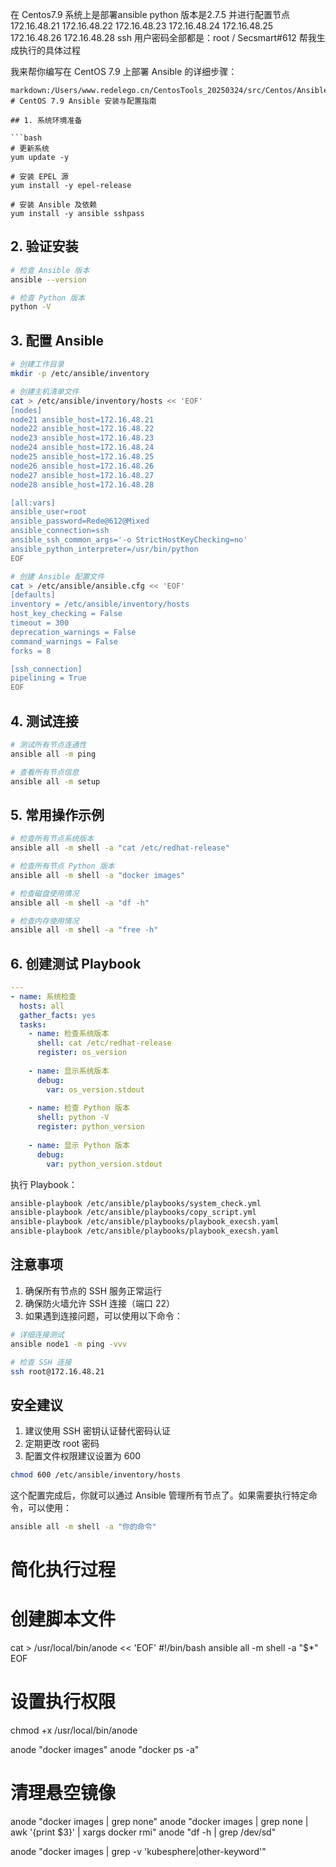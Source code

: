 在 Centos7.9 系统上是部署ansible
python 版本是2.7.5
并进行配置节点
172.16.48.21
172.16.48.22
172.16.48.23
172.16.48.24
172.16.48.25
172.16.48.26
172.16.48.28
ssh 用户密码全部都是：root / Secsmart#612
帮我生成执行的具体过程


我来帮你编写在 CentOS 7.9 上部署 Ansible 的详细步骤：

```
markdown:/Users/www.redelego.cn/CentosTools_20250324/src/Centos/Ansible/centos_ansible_install.md
# CentOS 7.9 Ansible 安装与配置指南

## 1. 系统环境准备

```bash
# 更新系统
yum update -y

# 安装 EPEL 源
yum install -y epel-release

# 安装 Ansible 及依赖
yum install -y ansible sshpass
```

## 2. 验证安装

```bash
# 检查 Ansible 版本
ansible --version

# 检查 Python 版本
python -V
```

## 3. 配置 Ansible

```bash
# 创建工作目录
mkdir -p /etc/ansible/inventory

# 创建主机清单文件
cat > /etc/ansible/inventory/hosts << 'EOF'
[nodes]
node21 ansible_host=172.16.48.21
node22 ansible_host=172.16.48.22
node23 ansible_host=172.16.48.23
node24 ansible_host=172.16.48.24
node25 ansible_host=172.16.48.25
node26 ansible_host=172.16.48.26
node27 ansible_host=172.16.48.27
node28 ansible_host=172.16.48.28

[all:vars]
ansible_user=root
ansible_password=Rede@612@Mixed
ansible_connection=ssh
ansible_ssh_common_args='-o StrictHostKeyChecking=no'
ansible_python_interpreter=/usr/bin/python
EOF

# 创建 Ansible 配置文件
cat > /etc/ansible/ansible.cfg << 'EOF'
[defaults]
inventory = /etc/ansible/inventory/hosts
host_key_checking = False
timeout = 300
deprecation_warnings = False
command_warnings = False
forks = 8

[ssh_connection]
pipelining = True
EOF
```

## 4. 测试连接

```bash
# 测试所有节点连通性
ansible all -m ping

# 查看所有节点信息
ansible all -m setup
```

## 5. 常用操作示例

```bash
# 检查所有节点系统版本
ansible all -m shell -a "cat /etc/redhat-release"

# 检查所有节点 Python 版本
ansible all -m shell -a "docker images"

# 检查磁盘使用情况
ansible all -m shell -a "df -h"

# 检查内存使用情况
ansible all -m shell -a "free -h"

```

## 6. 创建测试 Playbook

```yaml:/etc/ansible/playbooks/system_check.yml
---
- name: 系统检查
  hosts: all
  gather_facts: yes
  tasks:
    - name: 检查系统版本
      shell: cat /etc/redhat-release
      register: os_version
      
    - name: 显示系统版本
      debug:
        var: os_version.stdout
        
    - name: 检查 Python 版本
      shell: python -V
      register: python_version
            
    - name: 显示 Python 版本
      debug:
        var: python_version.stdout
```

执行 Playbook：
```bash
ansible-playbook /etc/ansible/playbooks/system_check.yml
ansible-playbook /etc/ansible/playbooks/copy_script.yml
ansible-playbook /etc/ansible/playbooks/playbook_execsh.yaml
ansible-playbook /etc/ansible/playbooks/playbook_execsh.yaml
```

## 注意事项

1. 确保所有节点的 SSH 服务正常运行
2. 确保防火墙允许 SSH 连接（端口 22）
3. 如果遇到连接问题，可以使用以下命令：
```bash
# 详细连接测试
ansible node1 -m ping -vvv

# 检查 SSH 连接
ssh root@172.16.48.21
```

## 安全建议

1. 建议使用 SSH 密钥认证替代密码认证
2. 定期更改 root 密码
3. 配置文件权限建议设置为 600
```bash
chmod 600 /etc/ansible/inventory/hosts
```

这个配置完成后，你就可以通过 Ansible 管理所有节点了。如果需要执行特定命令，可以使用：
```bash
ansible all -m shell -a "你的命令"
```
# 简化执行过程

# 创建脚本文件
cat > /usr/local/bin/anode << 'EOF'
#!/bin/bash
ansible all -m shell -a "$*"
EOF

# 设置执行权限
chmod +x /usr/local/bin/anode

anode "docker images"
anode "docker ps -a"

# 清理悬空镜像
anode "docker images | grep none"
anode "docker images | grep none | awk '{print $3}' | xargs docker rmi"
anode "df -h | grep /dev/sd"

anode "docker images | grep -v 'kubesphere\|other-keyword'"